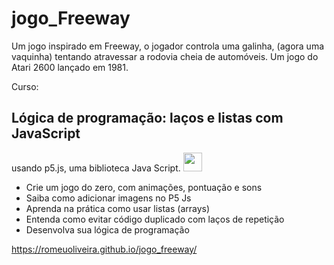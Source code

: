 # jogo_Freeway

Um jogo inspirado em Freeway, o jogador controla uma galinha, (agora uma vaquinha) tentando atravessar a rodovia cheia de automóveis. Um jogo do Atari 2600 lançado em 1981.

Curso:
## Lógica de programação: laços e listas com JavaScript
 usando p5.js, uma biblioteca Java Script.
<img src="https://cdn.jsdelivr.net/gh/devicons/devicon/icons/javascript/javascript-plain.svg"  width="30" height="30" />

- Crie um jogo do zero, com animações, pontuação e sons
- Saiba como adicionar imagens no P5 Js
- Aprenda na prática como usar listas (arrays)
- Entenda como evitar código duplicado com laços de repetição
- Desenvolva sua lógica de programação


https://romeuoliveira.github.io/jogo_freeway/

